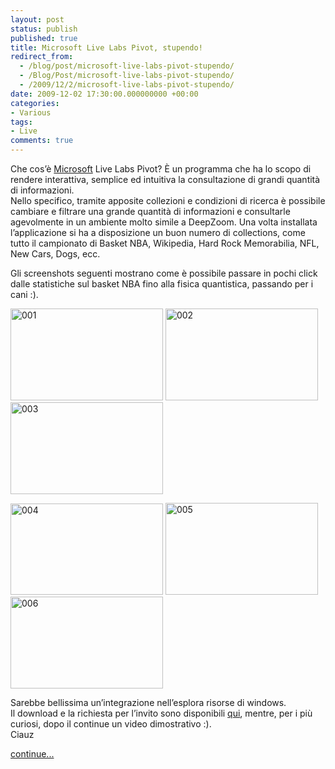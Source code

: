 ```yaml
---
layout: post
status: publish
published: true
title: Microsoft Live Labs Pivot, stupendo!
redirect_from: 
  - /blog/post/microsoft-live-labs-pivot-stupendo/
  - /Blog/Post/microsoft-live-labs-pivot-stupendo/
  - /2009/12/2/microsoft-live-labs-pivot-stupendo/
date: 2009-12-02 17:30:00.000000000 +00:00
categories:
- Various
tags:
- Live
comments: true
---
```

<p>Che cos’è <a title="Microsoft Corporation" href="http://www.microsoft.com" rel="nofollow" target="_blank">Microsoft</a> Live Labs Pivot? È un programma che ha lo scopo di rendere interattiva, semplice ed intuitiva la consultazione di grandi quantità di informazioni.     <br />Nello specifico, tramite apposite collezioni e condizioni di ricerca è possibile cambiare e filtrare una grande quantità di informazioni e consultarle agevolmente in un ambiente molto simile a DeepZoom. Una volta installata l’applicazione si ha a disposizione un buon numero di collections, come tutto il campionato di Basket NBA, Wikipedia, Hard Rock Memorabilia, NFL, New Cars, Dogs, ecc.</p>  <p>Gli screenshots seguenti mostrano come è possibile passare in pochi click dalle statistiche sul basket NBA fino alla fisica quantistica, passando per i cani :).</p>  <p><a href="http://imperugo.tostring.it/Content/Uploaded/image/d5707cbe-68cc-4668-8261-10e774d291db.jpg" rel="shadowbox[MLLPivot]"><img style="border-right-width: 0px; display: inline; border-top-width: 0px; border-bottom-width: 0px; border-left-width: 0px" title="001" border="0" alt="001" src="http://imperugo.tostring.it/Content/Uploaded/image/0aab05eb-8fdc-4ff1-a452-c49babf94d82.jpg" width="244" height="147" /></a> <a href="http://imperugo.tostring.it/Content/Uploaded/image/46b79c4f-9c11-4d66-ad04-aff238a32b2b.jpg" rel="shadowbox[MLLPivot]"><img style="border-right-width: 0px; display: inline; border-top-width: 0px; border-bottom-width: 0px; border-left-width: 0px" title="002" border="0" alt="002" src="http://imperugo.tostring.it/Content/Uploaded/image/b693308d-8379-4a1f-ae9d-91527e074a4b.jpg" width="244" height="147" /></a> <a href="http://imperugo.tostring.it/Content/Uploaded/image/d3062645-0d21-4c6f-9f8a-5aa4c4b3a2a7.jpg" rel="shadowbox[MLLPivot]"><img style="border-right-width: 0px; display: inline; border-top-width: 0px; border-bottom-width: 0px; border-left-width: 0px" title="003" border="0" alt="003" src="http://imperugo.tostring.it/Content/Uploaded/image/fbf0857c-ed63-477e-9002-87bdf1f94acc.jpg" width="244" height="147" /></a> </p>  <p><a href="http://imperugo.tostring.it/Content/Uploaded/image/0b84f38a-0e3a-4574-99cd-57e4d33176d8.jpg" rel="shadowbox[MLLPivot]"><img style="border-right-width: 0px; display: inline; border-top-width: 0px; border-bottom-width: 0px; border-left-width: 0px" title="004" border="0" alt="004" src="http://imperugo.tostring.it/Content/Uploaded/image/b0612546-3eed-4167-9b00-f4dea9070b3d.jpg" width="244" height="146" /></a> <a href="http://imperugo.tostring.it/Content/Uploaded/image/92f3cba5-c0e4-417c-9d95-8d7123792f3f.jpg" rel="shadowbox[MLLPivot]"><img style="border-right-width: 0px; display: inline; border-top-width: 0px; border-bottom-width: 0px; border-left-width: 0px" title="005" border="0" alt="005" src="http://imperugo.tostring.it/Content/Uploaded/image/fb15dbee-5025-4d7b-b01f-1fb67d28314b.jpg" width="244" height="147" /></a> <a href="http://imperugo.tostring.it/Content/Uploaded/image/cab391b3-0094-46a6-bc3f-426304e8c54f.jpg" rel="shadowbox[MLLPivot]"><img style="border-right-width: 0px; display: inline; border-top-width: 0px; border-bottom-width: 0px; border-left-width: 0px" title="006" border="0" alt="006" src="http://imperugo.tostring.it/Content/Uploaded/image/303e51fa-fde8-4ec6-adbc-2b131ebc5578.jpg" width="244" height="147" /></a> </p>  <p>Sarebbe bellissima un’integrazione nell’esplora risorse di windows.    <br />Il download e la richiesta per l’invito sono disponibili <a title="Microsoft Live Labs Pivot" href="http://www.getpivot.com/" rel="nofollow" target="_blank">qui</a>, mentre, per i più curiosi, dopo il continue un video dimostrativo :).     <br />Ciauz</p>  <p><a class="more" href="http://imperugo.tostring.it/blog/post/microsoft-live-labs-pivot-stupendo/">continue...</a></p>
